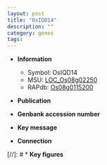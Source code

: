 ```yaml
---
layout: post
title: "OsIQD14"
description: ""
category: genes
tags: 
---
```


* **Information**  
    + Symbol: OsIQD14  
    + MSU: [LOC_Os08g02250](http://rice.uga.edu/cgi-bin/ORF_infopage.cgi?orf=LOC_Os08g02250)  
    + RAPdb: [Os08g0115200](http://rapdb.dna.affrc.go.jp/viewer/gbrowse_details/irgsp1?name=Os08g0115200)  

* **Publication**  

* **Genbank accession number**  

* **Key message**  

* **Connection**  

[//]: # * **Key figures**  


